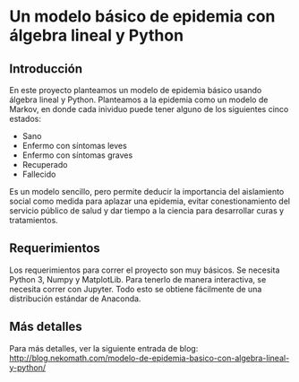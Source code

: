 # Un modelo básico de epidemia con álgebra lineal y Python

## Introducción

En este proyecto planteamos un modelo de epidemia básico usando álgebra lineal y Python.
Planteamos a la epidemia como un modelo de Markov, en donde cada inividuo puede tener alguno
de los siguientes cinco estados:

- Sano
- Enfermo con síntomas leves
- Enfermo con síntomas graves
- Recuperado
- Fallecido

Es un modelo sencillo, pero permite deducir la importancia del aislamiento social como medida
para aplazar una epidemia, evitar conestionamiento del servicio público de salud y dar tiempo
a la ciencia para desarrollar curas y tratamientos.

## Requerimientos

Los requerimientos para correr el proyecto son muy básicos. Se necesita Python 3, Numpy y
MatplotLib. Para tenerlo de manera interactiva, se necesita correr con Jupyter. Todo esto
se obtiene fácilmente de una distribución estándar de Anaconda. 

## Más detalles

Para más detalles, ver la siguiente entrada de blog:
http://blog.nekomath.com/modelo-de-epidemia-basico-con-algebra-lineal-y-python/
